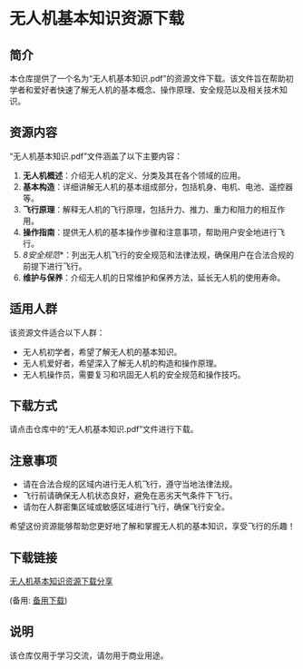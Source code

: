 # 无人机基本知识资源下载

## 简介

本仓库提供了一个名为“无人机基本知识.pdf”的资源文件下载。该文件旨在帮助初学者和爱好者快速了解无人机的基本概念、操作原理、安全规范以及相关技术知识。

## 资源内容

“无人机基本知识.pdf”文件涵盖了以下主要内容：

1. **无人机概述**：介绍无人机的定义、分类及其在各个领域的应用。
2. **基本构造**：详细讲解无人机的基本组成部分，包括机身、电机、电池、遥控器等。
3. **飞行原理**：解释无人机的飞行原理，包括升力、推力、重力和阻力的相互作用。
4. **操作指南**：提供无人机的基本操作步骤和注意事项，帮助用户安全地进行飞行。
5. *8安全规范**：列出无人机飞行的安全规范和法律法规，确保用户在合法合规的前提下进行飞行。
6. **维护与保养**：介绍无人机的日常维护和保养方法，延长无人机的使用寿命。

## 适用人群

该资源文件适合以下人群：

- 无人机初学者，希望了解无人机的基本知识。
- 无人机爱好者，希望深入了解无人机的构造和操作原理。
- 无人机操作员，需要复习和巩固无人机的安全规范和操作技巧。

## 下载方式

请点击仓库中的“无人机基本知识.pdf”文件进行下载。

## 注意事项

- 请在合法合规的区域内进行无人机飞行，遵守当地法律法规。
- 飞行前请确保无人机状态良好，避免在恶劣天气条件下飞行。
- 请勿在人群密集区域或敏感区域进行飞行，确保飞行安全。

希望这份资源能够帮助您更好地了解和掌握无人机的基本知识，享受飞行的乐趣！

## 下载链接
[无人机基本知识资源下载分享](https://pan.quark.cn/s/b4b38e24e262) 

(备用: [备用下载](https://pan.baidu.com/s/1BWOY4PTs2hbn4qOlWgzLaw?pwd=1234))

## 说明

该仓库仅用于学习交流，请勿用于商业用途。
